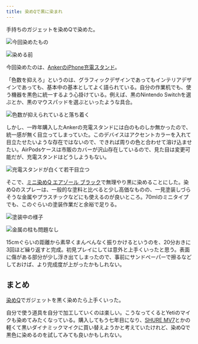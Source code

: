 ```yaml
---
title: 染めQで黒に染まれ
---
```

手持ちのガジェットを染めQで染めた。

![](https://lh6.googleusercontent.com/tPXT1pFRMQ3kbf2n8wGSfH81zxNSR6e6BtUYYbvNgMu9pYsQd-ee5GmvfC3yYfmupfnsSUTX0laOFKJsF_GEWjT4ppiEIIQwcPqXM2MAps1Peb_ojV1UQGYukip8THQrC69SQqDujPWzgBk7SaXIz-6HlzEN1p45kXDhBY0XHU8vOt8jzyaEWTze "今回染めたもの")

![](https://lh6.googleusercontent.com/eDep-Lwdw_aR0mFpaiqBkd3bhCyrGslflSVY8P_4gEXg2pAHwJHcvDXp22eCJryIIIZwtuIkmd4RgN6W4M3v8KwyBnx0im9EXgWM7S6Ju8gkUrpRkGgqNQbbbju-jADc8OIB44HWrU2orM1EdXEXLADJDcKVo7nNRgJEiN7eeByZ1qjh_K4jPIGo "染める前")

今回染めたのは、[AnkerのiPhone充電スタンド](https://r7kamura.com/articles/2021-09-06-anker-iphone-stand)。

「色数を抑えろ」というのは、グラフィックデザインであってもインテリアデザインであっても、基本中の基本としてよく語られている。自分の作業机でも、使う機器を黒色に統一するよう心掛けている。例えば、黒のNintendo Switchを選ぶとか、黒のマウスパッドを選ぶといったような具合。

![](https://lh4.googleusercontent.com/BMFlCWdfMnQ1koWv6B0Oi45A1q1_8xUos0WyKP7zKEqDCGuHt3Nn0BPu7yb4MUvdTtuMTZ9qLwu-gckFX2zJIiqO91jXEc-eorNsvBjL8DczeFvrceZPsxVE7UgoXl2XEkUlcZ4ld9BkxxTKfUvayZzulUxw0904xbFhU_kFRBBz9QmoQjN9973t "色数が抑えられていると落ち着く")

しかし、一昨年購入したAnkerの充電スタンドには白のものしか無かったので、統一感が無く目立ってしまっていた。このデバイスはアクセントカラーを入れて目立たせたいような存在ではないので、できれば周りの色と合わせて溶け込ませたい。AirPodsケースは市販のカバーが沢山存在しているので、見た目は変更可能だが、充電スタンドはどうしようもない。

![](https://lh4.googleusercontent.com/2YBwBUmzo42UxD65rHzd2h8bikANmck-1VxpwcMlP0AcpjV3ZhlJcCysvHvzTvcIrilZfLMfXpxEaHDOW9u8atNacdQwfwUVe2T3k_SfH1fYVQM9ZogEA2WzxVz0iZY4xKY6g3ihzpEH-IrUyq3PRg8uO5r5eoJOEeLd0jaXqNMO9KGYtQopupuC "充電スタンドが白くて若干目立つ")

そこで、[ミニ染めQ エアゾール ブラック](https://www.amazon.co.jp/dp/B003QMFUKO)で無理やり黒に染めることにした。染めQのスプレーは、一般的な塗料と比べると少し高価なものの、一見塗装しづらそうな金属やプラスチックなどにも使えるのが良いところ。70mlのミニタイプでも、このぐらいの塗装作業だと余裕で足りる。

![](https://lh6.googleusercontent.com/wDRD9_eIuzzuqGB9lNtMihY81WTvqhzdvahf_JLtpwNfoA5VG1y9WmQOS3tdp_0HkJHUYI0AjmEe1Nwe1Ie9RcdfRZDjVLjuYlfIk5ryqFmXr2ay7xh4LoozH8yWnCzGVLFHllsh_47IwowvNTs0KtwWMTfJ3jLQijGTPpHctLipdyjwuu4lTjow "塗装中の様子")

![](https://lh6.googleusercontent.com/_ovIlfzlqNLwmTH9FRFCTiDtq5FM4ishMCv59YMWAnhEUo384X7sDaT9jzV3JcKkkY6lHsEmc4DOxb661D6m1WApRJO0miH2v9E0A4P9oAogOh9McyG8VmaLW-EiGrRnhOPw_6U47VDkK3DVGaCnjgFGfw7EEYVHbLoEFXu-zUTrnjWuCmZU39DL "金属の柱も問題なし")

15cmぐらいの距離から素早くまんべんなく振りかけるというのを、20分おきに3回ほど繰り返すと完成。初見プレイにしては意外と上手くいったと思う。表面に傷がある部分が少し浮き出てしまったので、事前にサンドペーパーで擦るなどしておけば、より完成度が上がったかもしれない。

まとめ
---

[染めQ](https://www.amazon.co.jp/dp/B003QMFUKO)でガジェットを黒く染めたら上手くいった。

自分で使う道具を自分で加工していくのは楽しい。こうなってくるとYetiのマイクも染めてみたくなっている。購入してもう七年目になり、[SHURE MV7](https://www.amazon.co.jp/dp/B08KY7G1GV)とかの軽くて黒いダイナミックマイクに買い替えようかと考えていたけれど、染めQで黒色に染めるのを試してみても良いかもしれない。
